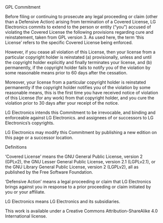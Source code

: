 GPL Commitment

Before filing or continuing to prosecute any legal proceeding or claim (other than a Defensive Action) arising from termination of a Covered License, LG Electronics commits to extend to the person or entity (“you”) accused of violating the Covered License the following provisions regarding cure and reinstatement, taken from GPL version 3. As used here, the term ‘this License’ refers to the specific Covered License being enforced.

However, if you cease all violation of this License, then your license from a particular copyright holder is reinstated (a) provisionally, unless and until the copyright holder explicitly and finally terminates your license, and (b) permanently, if the copyright holder fails to notify you of the violation by some reasonable means prior to 60 days after the cessation.

Moreover, your license from a particular copyright holder is reinstated permanently if the copyright holder notifies you of the violation by some reasonable means, this is the first time you have received notice of violation of this License (for any work) from that copyright holder, and you cure the violation prior to 30 days after your receipt of the notice.

LG Electronics intends this Commitment to be irrevocable, and binding and enforceable against LG Electronics. and assignees of or successors to LG Electronics’s copyrights.

LG Electronics may modify this Commitment by publishing a new edition on this page or a successor location.

Definitions

‘Covered License’ means the GNU General Public License, version 2 (GPLv2), the GNU Lesser General Public License, version 2.1 (LGPLv2.1), or the GNU Library General Public License, version 2 (LGPLv2), all as published by the Free Software Foundation.
 
‘Defensive Action’ means a legal proceeding or claim that LG Electronics brings against you in response to a prior proceeding or claim initiated by you or your affiliate.

LG Electronics means LG Electronics and its subsidiaries.

This work is available under a Creative Commons Attribution-ShareAlike 4.0 International license.
